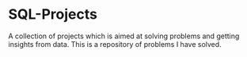 # SQL-Projects
A collection of projects which is aimed at solving problems and getting insights from data. This is a repository of problems I have solved.  
